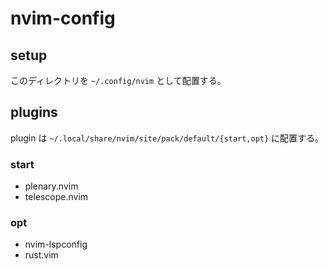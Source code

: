 # nvim-config

## setup

このディレクトリを `~/.config/nvim` として配置する。

## plugins

plugin は `~/.local/share/nvim/site/pack/default/{start,opt}` に配置する。

### start

- plenary.nvim
- telescope.nvim

### opt

- nvim-lspconfig
- rust.vim
